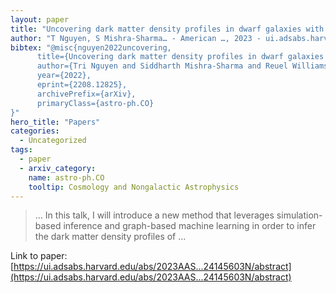 ```yaml
---
layout: paper
title: "Uncovering dark matter density profiles in dwarf galaxies with simulation-based inference and graph neural networks"
author: "T Nguyen, S Mishra-Sharma… - American …, 2023 - ui.adsabs.harvard.edu"
bibtex: "@misc{nguyen2022uncovering,
      title={Uncovering dark matter density profiles in dwarf galaxies with graph neural networks},
      author={Tri Nguyen and Siddharth Mishra-Sharma and Reuel Williams and Lina Necib},
      year={2022},
      eprint={2208.12825},
      archivePrefix={arXiv},
      primaryClass={astro-ph.CO}
}"
hero_title: "Papers"
categories:
  - Uncategorized
tags:
  - paper
  - arxiv_category:
    name: astro-ph.CO
    tooltip: Cosmology and Nongalactic Astrophysics
---
```

>… In this talk, I will introduce a new method that leverages simulation-based inference and graph-based machine learning in order to infer the dark matter density profiles of …

Link to paper: [https://ui.adsabs.harvard.edu/abs/2023AAS...24145603N/abstract](https://ui.adsabs.harvard.edu/abs/2023AAS...24145603N/abstract)
